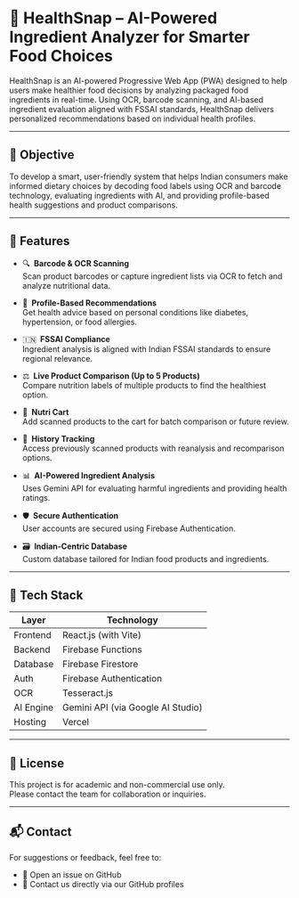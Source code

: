 # 🥗 HealthSnap – AI-Powered Ingredient Analyzer for Smarter Food Choices

HealthSnap is an AI-powered Progressive Web App (PWA) designed to help users make healthier food decisions by analyzing packaged food ingredients in real-time. Using OCR, barcode scanning, and AI-based ingredient evaluation aligned with FSSAI standards, HealthSnap delivers personalized recommendations based on individual health profiles.

---

## 🎯 Objective

To develop a smart, user-friendly system that helps Indian consumers make informed dietary choices by decoding food labels using OCR and barcode technology, evaluating ingredients with AI, and providing profile-based health suggestions and product comparisons.

---

## 🚀 Features

- 🔍 **Barcode & OCR Scanning**  
  Scan product barcodes or capture ingredient lists via OCR to fetch and analyze nutritional data.

- 🧬 **Profile-Based Recommendations**  
  Get health advice based on personal conditions like diabetes, hypertension, or food allergies.

- 🇮🇳 **FSSAI Compliance**  
  Ingredient analysis is aligned with Indian FSSAI standards to ensure regional relevance.

- ⚖️ **Live Product Comparison (Up to 5 Products)**  
  Compare nutrition labels of multiple products to find the healthiest option.

- 🧾 **Nutri Cart**  
  Add scanned products to the cart for batch comparison or future review.

- 📜 **History Tracking**  
  Access previously scanned products with reanalysis and recomparison options.

- 📊 **AI-Powered Ingredient Analysis**  
  Uses Gemini API for evaluating harmful ingredients and providing health ratings.

- 🛡️ **Secure Authentication**  
  User accounts are secured using Firebase Authentication.

- 🗃️ **Indian-Centric Database**  
  Custom database tailored for Indian food products and ingredients.

---

## 🧰 Tech Stack

| Layer        | Technology                  |
|--------------|-----------------------------|
| Frontend     | React.js (with Vite)        |
| Backend      | Firebase Functions          |
| Database     | Firebase Firestore          |
| Auth         | Firebase Authentication     |
| OCR          | Tesseract.js                |
| AI Engine    | Gemini API (via Google AI Studio) |
| Hosting      | Vercel                      |

---

## 📄 License

This project is for academic and non-commercial use only.  
Please contact the team for collaboration or inquiries.

---

## 📬 Contact

For suggestions or feedback, feel free to:

- 🐛 Open an issue on GitHub
- 📧 Contact us directly via our GitHub profiles
